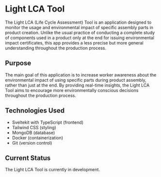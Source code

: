 # Light LCA Tool

The Light LCA (Life Cycle Assessment) Tool is an application designed to monitor the usage and environmental impact of specific assembly parts in product creation. Unlike the usual practice of conducting a complete study of components used in a product only at the end for issuing environmental impact certificates, this app provides a less precise but more general understanding throughout the production process.

## Purpose

The main goal of this application is to increase worker awareness about the environmental impact of using specific parts during product assembly, rather than just at the end. By providing real-time insights, the Light LCA Tool aims to encourage more environmentally conscious decisions throughout the production process.

## Technologies Used

- Sveltekit with TypeScript (frontend)
- Tailwind CSS (styling)
- MongoDB (database)
- Docker (containerization)
- Git (version control)

## Current Status

The Light LCA Tool is currently in development.
